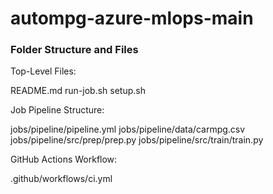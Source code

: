 # autompg-azure-mlops-main

### Folder Structure and Files

Top-Level Files:

README.md
run-job.sh
setup.sh


Job Pipeline Structure:

jobs/pipeline/pipeline.yml
jobs/pipeline/data/carmpg.csv
jobs/pipeline/src/prep/prep.py
jobs/pipeline/src/train/train.py


GitHub Actions Workflow:

.github/workflows/ci.yml
